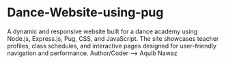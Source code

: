 # Dance-Website-using-pug
A dynamic and responsive website built for a dance academy using Node.js, Express.js, Pug, CSS, and JavaScript. The site showcases teacher profiles, class schedules, and interactive pages designed for user-friendly navigation and performance.
Author/Coder --> Aquib Nawaz
